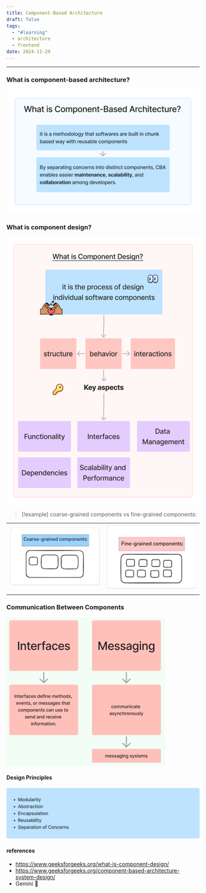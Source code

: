 ```yaml
---
title: Component-Based Architecture
draft: false
tags:
  - "#learning"
  - architecture
  - frontend
date: 2024-11-29
---
```


---
### What is component-based architecture?
![Component-based architecture](../images/component-based-01.png)

### What is component design?
![Component design](../images/component-based-02.png)

>[!example]  coarse-grained components vs fine-grained components:

|                                                 |                             |
| ----------------------------------------------- | --------------------------- |
| ![Coarse-grained](../images/coarse-grained.png) | ![Fine-grained](../images/fine-grained.png) |
|                                                 |                             |

### Communication Between Components

![Communication between components](../images/Screenshot%202024-11-29%20at%2018.41.03.png)

#### Design Principles

![Design principles](../images/Pasted%20image%2020241129184252.png)

#### references
* https://www.geeksforgeeks.org/what-is-component-design/
* https://www.geeksforgeeks.org/component-based-architecture-system-design/
* Gemini 🤖


